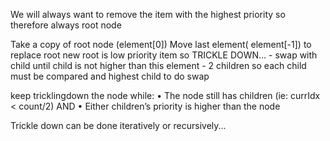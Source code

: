 We will always want to remove the item with the highest priority so therefore always root node

Take a copy of root node (element[0])
Move last element( element[-1]) to replace root
new root is low priority item so TRICKLE DOWN... 
	- swap with child until child is not higher than this element
	- 2 children so each child must be compared and highest child to do swap

keep tricklingdown the node while: 
• The node still has children (ie: currIdx < count/2) AND
• Either children’s priority is higher than the node

Trickle down can be done iteratively or recursively...

